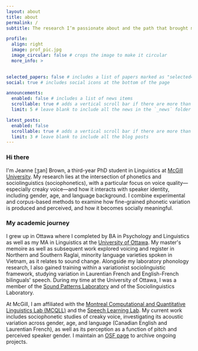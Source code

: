 ```yaml
---
layout: about
title: about
permalink: /
subtitle: The research I’m passionate about and the path that brought me here.

profile:
  align: right
  image: prof_pic.jpg
  image_circular: false # crops the image to make it circular
  more_info: >
 

selected_papers: false # includes a list of papers marked as "selected={true}"
social: true # includes social icons at the bottom of the page

announcements:
  enabled: false # includes a list of news items
  scrollable: true # adds a vertical scroll bar if there are more than 3 news items
  limit: 5 # leave blank to include all the news in the `_news` folder

latest_posts:
  enabled: false
  scrollable: true # adds a vertical scroll bar if there are more than 3 new posts items
  limit: 3 # leave blank to include all the blog posts
---
```


### Hi there
I'm Jeanne [ʒan] Brown, a third-year PhD student in Linguistics at [McGill University](https://www.mcgill.ca/linguistics/). My research lies at the intersection of phonetics and sociolinguistics (sociophonetics), with a particular focus on voice quality—especially creaky voice—and how it interacts with speaker identity, including gender, age, and language background. I combine experimental and corpus-based methods to examine how fine-grained phonetic variation is produced and perceived, and how it becomes socially meaningful.

### My academic journey
I grew up in Ottawa where I completed by BA in Psychology and Linguistics as well as my MA in Linguistics at the [University of Ottawa](https://www.uottawa.ca/faculty-arts/linguistics). My master's memoire as well as subsequent work explored voicing and register in Northern and Southern Raglai, minority language varieties spoken in Vietnam, as it relates to sound change. Alongside my laboratory phonology research, I also gained training within a variationist sociolinguistic framework, studying variation in Laurentian French and English-French bilinguals' speech. During my time at the University of Ottawa, I was a member of the [Sound Patterns Laboratory](https://spl-lss-uottawa.weebly.com/) and of the Sociolinguistics Laboratory.

At McGill, I am affiliated with the [Montreal Computational and Quantitative Linguistics Lab (MCQLL)](https://mcqll.org/) and the [Speech Learning Lab](https://speechlearning.lab.mcgill.ca/). My current work includes sociophonetic studies of creaky voice, investigating its acoustic variation across gender, age, and language (Canadian English and Laurentian French), as well as its perception as a function of pitch and perceived speaker gender. I maintain an [OSF page](https://osf.io/pkuzb/) to archive ongoing projects.
